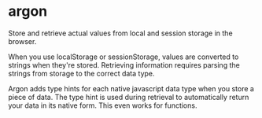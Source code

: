 # argon
Store and retrieve actual values from local and session storage in the browser.

When you use localStorage or sessionStorage, values are converted to strings when they're stored. Retrieving information requires parsing the strings from storage to the correct data type. 

Argon adds type hints for each native javascript data type when you store a piece of data. The type hint is used during retrieval to automatically return your data in its native form. This even works for functions.

